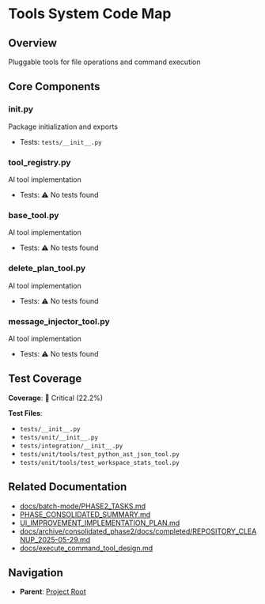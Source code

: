 # Tools System Code Map

## Overview
Pluggable tools for file operations and command execution

## Core Components

### __init__.py
Package initialization and exports
- Tests: `tests/__init__.py`

### tool_registry.py
AI tool implementation
- Tests: ⚠️ No tests found

### base_tool.py
AI tool implementation
- Tests: ⚠️ No tests found

### delete_plan_tool.py
AI tool implementation
- Tests: ⚠️ No tests found

### message_injector_tool.py
AI tool implementation
- Tests: ⚠️ No tests found

## Test Coverage
**Coverage**: 🔴 Critical (22.2%)

**Test Files**:
- `tests/__init__.py`
- `tests/unit/__init__.py`
- `tests/integration/__init__.py`
- `tests/unit/tools/test_python_ast_json_tool.py`
- `tests/unit/tools/test_workspace_stats_tool.py`

## Related Documentation
- [docs/batch-mode/PHASE2_TASKS.md](../../docs/batch-mode/PHASE2_TASKS.md)
- [PHASE_CONSOLIDATED_SUMMARY.md](../../PHASE_CONSOLIDATED_SUMMARY.md)
- [UI_IMPROVEMENT_IMPLEMENTATION_PLAN.md](../../UI_IMPROVEMENT_IMPLEMENTATION_PLAN.md)
- [docs/archive/consolidated_phase2/docs/completed/REPOSITORY_CLEANUP_2025-05-29.md](../../docs/archive/consolidated_phase2/docs/completed/REPOSITORY_CLEANUP_2025-05-29.md)
- [docs/execute_command_tool_design.md](../../docs/execute_command_tool_design.md)

## Navigation
- **Parent**: [Project Root](../../CODE_MAP.md)

